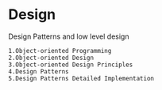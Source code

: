 # Design
Design Patterns and low level design

    1.Object-oriented Programming
    2.Object-oriented Design
    3.Object-oriented Design Principles
    4.Design Patterns
    5.Design Patterns Detailed Implementation